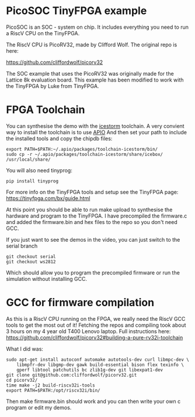# PicoSOC TinyFPGA example

PicoSOC is an SOC - system on chip. It includes everything you need to 
run a RiscV CPU on the TinyFPGA.

The RiscV CPU is PicoRV32, made by Clifford Wolf. The original repo is here:

https://github.com/cliffordwolf/picorv32

The SOC example that uses the PicoRV32 was originally made for the Lattice 8k evaluation
board. This example has been modified to work with the TinyFPGA by Luke from TinyFPGA.

# FPGA Toolchain

You can synthesise the demo with the [icestorm](http://www.clifford.at/icestorm/) toolchain.
A very convient way to install the toolchain is to use [APIO](https://github.com/FPGAwars/apio)
And then set your path to include the installed tools and copy the chipdb files:

	export PATH=$PATH:~/.apio/packages/toolchain-icestorm/bin/
	sudo cp -r ~/.apio/packages/toolchain-icestorm/share/icebox/ /usr/local/share/

You will also need tinyprog:

	pip install tinyprog

For more info on the TinyFPGA tools and setup see the TinyFPGA page: https://tinyfpga.com/bx/guide.html

At this point you should be able to run make upload to synthesise the hardware and program to the TinyFPGA.
I have precompiled the firmware.c and added the firmware.bin and hex files to the repo so you don't need GCC.

If you just want to see the demos in the video, you can just switch to the serial branch

	git checkout serial
	git checkout ws2812

Which should allow you to program the precompiled firmware or run the simulation without installing GCC.

# GCC for firmware compilation

As this is a RiscV CPU running on the FPGA, we really need the RiscV GCC tools to get the most out of it!
Fetching the repos and compiling took about 3 hours on my 4 year old T400 Lenovo laptop. Full instructions
here: https://github.com/cliffordwolf/picorv32#building-a-pure-rv32i-toolchain

What I did was:

	sudo apt-get install autoconf automake autotools-dev curl libmpc-dev \
		libmpfr-dev libgmp-dev gawk build-essential bison flex texinfo \
		gperf libtool patchutils bc zlib1g-dev git libexpat1-dev
	git clone git@github.com:cliffordwolf/picorv32.git
	cd picorv32/
	time make -j2 build-riscv32i-tools
	export PATH=$PATH:/opt/riscv32i/bin/

Then make firmware.bin should work and you can then write your own c program or edit my demos.
